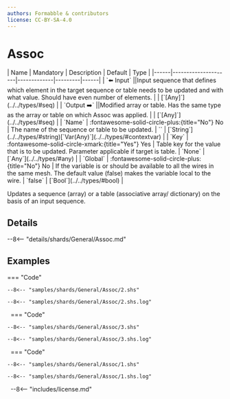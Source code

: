 ```yaml
---
authors: Formabble & contributors
license: CC-BY-SA-4.0
---
```



# Assoc

<div class="sh-parameters" markdown="1">
| Name | Mandatory | Description | Default | Type |
|------|---------------------|-------------|---------|------|
| `⬅️ Input` ||Input sequence that defines which element in the target sequence or table needs to be updated and with what value. Should have even number of elements. | | [`[Any]`](../../types/#seq) |
| `Output ➡️` ||Modified array or table. Has the same type as the array or table on which Assoc was applied. | | [`[Any]`](../../types/#seq) |
| `Name` | :fontawesome-solid-circle-plus:{title="No"} No  | The name of the sequence or table to be updated. | `` | [`String`](../../types/#string)[`Var(Any)`](../../types/#contextvar) |
| `Key` | :fontawesome-solid-circle-xmark:{title="Yes"} Yes  | Table key for the value that is to be updated. Parameter applicable if target is table. | `None` | [`Any`](../../types/#any) |
| `Global` | :fontawesome-solid-circle-plus:{title="No"} No  | If the variable is or should be available to all the wires in the same mesh. The default value (false) makes the variable local to the wire. | `false` | [`Bool`](../../types/#bool) |

</div>

Updates a sequence (array) or a table (associative array/ dictionary) on the basis of an input sequence.

## Details

--8<-- "details/shards/General/Assoc.md"


## Examples

=== "Code"

  ```x86asm linenums="1"
  --8<-- "samples/shards/General/Assoc/2.shs"
  ```

  ```
  --8<-- "samples/shards/General/Assoc/2.shs.log"
  ```
&nbsp;
=== "Code"

  ```x86asm linenums="1"
  --8<-- "samples/shards/General/Assoc/3.shs"
  ```

  ```
  --8<-- "samples/shards/General/Assoc/3.shs.log"
  ```
&nbsp;
=== "Code"

  ```x86asm linenums="1"
  --8<-- "samples/shards/General/Assoc/1.shs"
  ```

  ```
  --8<-- "samples/shards/General/Assoc/1.shs.log"
  ```
&nbsp;
--8<-- "includes/license.md"

